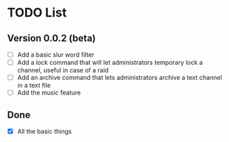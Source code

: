 # TODO List

## Version 0.0.2 (beta)

* [ ] Add a basic slur word filter
* [ ] Add a lock command that will let administrators temporary lock a channel, useful in case of a raid
* [ ] Add an archive command that lets administrators archive a text channel in a text file
* [ ] Add the music feature

## Done

* [X] All the basic things
